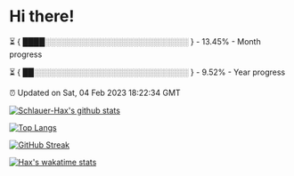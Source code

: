 # Hi there!

⏳ { ████░░░░░░░░░░░░░░░░░░░░░░░░░░ } - 13.45% - Month progress

⏳ { ██░░░░░░░░░░░░░░░░░░░░░░░░░░░░ } - 9.52% - Year progress

⏰ Updated on Sat, 04 Feb 2023 18:22:34 GMT


[![Schlauer-Hax's github stats](https://github-readme-stats.vercel.app/api?username=Schlauer-Hax&show_icons=true&theme=dark&count_private=true)](https://github.com/Schlauer-Hax)


[![Top Langs](https://github-readme-stats.vercel.app/api/top-langs/?username=Schlauer-Hax&layout=compact&theme=dark)](https://github.com/Schlauer-Hax?tab=repositories)

[![GitHub Streak](https://streak-stats.demolab.com?user=Schlauer-Hax&theme=dark)](https://git.io/streak-stats)

[![Hax's wakatime stats](https://github-readme-stats.vercel.app/api/wakatime?username=Hax&theme=dark)](https://wakatime.com/@Hax)

